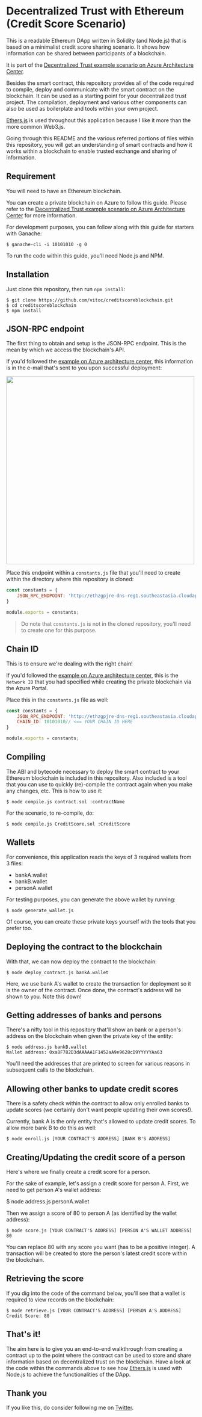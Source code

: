 # Decentralized Trust with Ethereum (Credit Score Scenario)

This is a readable Ethereum DApp written in Solidity (and Node.js) that is based on a minimalist credit score sharing scenario. It shows how information can be shared between participants of a blockchain.

It is part of the [Decentralized Trust example scenario on Azure Architecture Center][architecture].

Besides the smart contract, this repository provides all of the code required to compile, deploy and communicate with the smart contract on the blockchain. It can be used as a starting point for your decentralized trust project. The compilation, deployment and various other components can also be used as boilerplate and tools within your own project.

[Ethers.js][ethers] is used throughout this application because I like it more than the more common Web3.js. 

Going through this README and the various referred portions of files within this repository, you will get an understanding of smart contracts and how it works within a blockchain to enable trusted exchange and sharing of information.

## Requirement

You will need to have an Ethereum blockchain.

You can create a private blockchain on Azure to follow this guide. Please refer to the [Decentralized Trust example scenario on Azure Architecture Center][architecture] for more information. 

For development purposes, you can follow along with this guide for starters with Ganache:

```console
$ ganache-cli -i 10101010 -g 0
```

To run the code within this guide, you'll need Node.js and NPM.

## Installation

Just clone this repository, then run `npm install`:

```console
$ git clone https://github.com/vitoc/creditscoreblockchain.git
$ cd creditscoreblockchain
$ npm install
```

## JSON-RPC endpoint

The first thing to obtain and setup is the JSON-RPC endpoint. This is the mean by which we access the blockchain's API.

If you'd followed the [example on Azure architecture center][architecture], this information is in the e-mail that's sent to you upon successful deployment:

<img src="https://github.com/vitoc/creditscoreblockchain/blob/master/media/mail.png" width="500" />

Place this endpoint within a `constants.js` file that you'll need to create within the directory where this repository is cloned:

```js
const constants = {
    JSON_RPC_ENDPOINT: 'http://ethzgpjre-dns-reg1.southeastasia.cloudapp.azure.com:8540'
}

module.exports = constants;
```
>  Do note that `constants.js` is not in the cloned repository, you'll need to create one for this purpose. 

## Chain ID

This is to ensure we're dealing with the right chain! 

If you'd followed the [example on Azure architecture center][architecture], this is the `Network ID` that you had specified while creating the private blockchain via the Azure Portal.

Place this in the `constants.js` file as well:

```js
const constants = {
    JSON_RPC_ENDPOINT: 'http://ethzgpjre-dns-reg1.southeastasia.cloudapp.azure.com:8540',
    CHAIN_ID: 10101010// <== YOUR CHAIN ID HERE
}

module.exports = constants;
```

## Compiling

The ABI and bytecode necessary to deploy the smart contract to your Ethereum blockchain is included in this repository. Also included  is a tool that you can use to quickly (re)-compile the contract again when you make any changes, etc. This is how to use it:

```console
$ node compile.js contract.sol :contractName
```

For the scenario, to re-compile, do:

```console
$ node compile.js CreditScore.sol :CreditScore
```

## Wallets

For convenience, this application reads the keys of 3 required wallets from 3 files:

* bankA.wallet
* bankB.wallet
* personA.wallet

For testing purposes, you can generate the above wallet by running:

```console
$ node generate_wallet.js
```

Of course, you can create these private keys yourself with the tools that you prefer too.

## Deploying the contract to the blockchain

With that, we can now deploy the contract to the blockchain:

```console
$ node deploy_contract.js bankA.wallet
```

Here, we use bank A's wallet to create the transaction for deployment so it is the owner of the contract. Once done, the contract's address will be shown to you. Note this down!

## Getting addresses of banks and persons

There's a nifty tool in this repository that'll show an bank or a person's address on the blockchain when given the private key of the entity:

```console
$ node address.js bankB.wallet
Wallet address: 0xa8F782D3dAAAAA1F1452aA9e9628cD9YYYYYAa63
```

You'll need the addresses that are printed to screen for various reasons in subsequent calls to the blockchain.

## Allowing other banks to update credit scores

There is a safety check within the contract to allow only enrolled banks to update scores (we certainly don't want people updating their own scores!). 

Currently, bank A is the only entity that's allowed to update credit scores. To allow more bank B to do this as well:

```console
$ node enroll.js [YOUR CONTRACT'S ADDRESS] [BANK B'S ADDRESS]
```

## Creating/Updating the credit score of a person

Here's where we finally create a credit score for a person.

For the sake of example, let's assign a credit score for person A. First, we need to get person A's wallet address:

$ node address.js personA.wallet

Then we assign a score of 80 to person A (as identified by the wallet address):

```console
$ node score.js [YOUR CONTRACT'S ADDRESS] [PERSON A'S WALLET ADDRESS] 80
```

You can replace 80 with any score you want (has to be a positive integer). A transaction will be created to store the person's latest credit score within the blockchain. 

## Retrieving the score

If you dig into the code of the command below, you'll see that a wallet is required to view records on the blockchain:

```console
$ node retrieve.js [YOUR CONTRACT'S ADDRESS] [PERSON A'S ADDRESS]
Credit Score: 80
```

## That's it!

The aim here is to give you an end-to-end walkthrough from creating a contract up to the point where the contract can be used to store and share information based on decentralized trust on the blockchain. Have a look at the code within the commands above to see how [Ethers.js][ethers] is used with Node.js to achieve the functionalities of the DApp.

## Thank you

If you like this, do consider following me on [Twitter][twitter].

[architecture]: https://docs.microsoft.com/en-us/azure/architecture/example-scenario/apps/decentralized-trust
[ethers]: https://github.com/ethers-io/ethers.js/
[twitter]: https://twitter.com/vitoc/